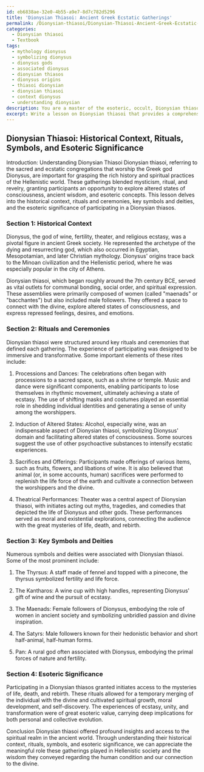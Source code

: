 ```yaml
---
id: eb6838ae-32e0-4b55-a9e7-8d7c782d5296
title: 'Dionysian Thiasoi: Ancient Greek Ecstatic Gatherings'
permalink: /Dionysian-thiasoi/Dionysian-Thiasoi-Ancient-Greek-Ecstatic-Gatherings/
categories:
  - Dionysian thiasoi
  - Textbook
tags:
  - mythology dionysus
  - symbolizing dionysus
  - dionysus gods
  - associated dionysus
  - dionysian thiasos
  - dionysus origins
  - thiasoi dionysian
  - dionysian thiasoi
  - context dionysus
  - understanding dionysian
description: You are a master of the esoteric, occult, Dionysian thiasoi and education, you have written many textbooks on the subject in ways that provide students with rich and deep understanding of the subject. You are being asked to write textbook-like sections on a topic and you do it with full context, explainability, and reliability in accuracy to the true facts of the topic at hand, in a textbook style that a student would easily be able to learn from, in a rich, engaging, and contextual way. Always include relevant context (such as formulas and history), related concepts, and in a way that someone can gain deep insights from.
excerpt: Write a lesson on Dionysian thiasoi that provides a comprehensive yet concise overview for students seeking to gain rich knowledge and understanding of this occult practice. Include information on the historical context, rituals and ceremonies, key symbols and deities, and the esoteric significance of participating in a Dionysian thiasos.
---
```


## Dionysian Thiasoi: Historical Context, Rituals, Symbols, and Esoteric Significance

Introduction: Understanding Dionysian Thiasoi
Dionysian thiasoi, referring to the sacred and ecstatic congregations that worship the Greek god Dionysus, are important for grasping the rich history and spiritual practices of the Hellenistic world. These gatherings blended mysticism, ritual, and revelry, granting participants an opportunity to explore altered states of consciousness, ancient wisdom, and esoteric concepts. This lesson delves into the historical context, rituals and ceremonies, key symbols and deities, and the esoteric significance of participating in a Dionysian thiasos.

### Section 1: Historical Context
Dionysus, the god of wine, fertility, theater, and religious ecstasy, was a pivotal figure in ancient Greek society. He represented the archetype of the dying and resurrecting god, which also occurred in Egyptian, Mesopotamian, and later Christian mythology. Dionysus' origins trace back to the Minoan civilization and the Hellenistic period, where he was especially popular in the city of Athens.

Dionysian thiasoi, which began roughly around the 7th century BCE, served as vital outlets for communal bonding, social order, and spiritual expression. These assemblies were primarily composed of women (called "maenads" or "bacchantes") but also included male followers. They offered a space to connect with the divine, explore altered states of consciousness, and express repressed feelings, desires, and emotions.

### Section 2: Rituals and Ceremonies
Dionysian thiasoi were structured around key rituals and ceremonies that defined each gathering. The experience of participating was designed to be immersive and transformative. Some important elements of these rites include:

1. Processions and Dances: The celebrations often began with processions to a sacred space, such as a shrine or temple. Music and dance were significant components, enabling participants to lose themselves in rhythmic movement, ultimately achieving a state of ecstasy. The use of shifting masks and costumes played an essential role in shedding individual identities and generating a sense of unity among the worshippers.

2. Induction of Altered States: Alcohol, especially wine, was an indispensable aspect of Dionysian thiasoi, symbolizing Dionysus' domain and facilitating altered states of consciousness. Some sources suggest the use of other psychoactive substances to intensify ecstatic experiences.

3. Sacrifices and Offerings: Participants made offerings of various items, such as fruits, flowers, and libations of wine. It is also believed that animal (or, in some accounts, human) sacrifices were performed to replenish the life force of the earth and cultivate a connection between the worshippers and the divine.

4. Theatrical Performances: Theater was a central aspect of Dionysian thiasoi, with initiates acting out myths, tragedies, and comedies that depicted the life of Dionysus and other gods. These performances served as moral and existential explorations, connecting the audience with the great mysteries of life, death, and rebirth.

### Section 3: Key Symbols and Deities
Numerous symbols and deities were associated with Dionysian thiasoi. Some of the most prominent include:

1. The Thyrsus: A staff made of fennel and topped with a pinecone, the thyrsus symbolized fertility and life force.

2. The Kantharos: A wine cup with high handles, representing Dionysus' gift of wine and the pursuit of ecstasy.

3. The Maenads: Female followers of Dionysus, embodying the role of women in ancient society and symbolizing unbridled passion and divine inspiration.

4. The Satyrs: Male followers known for their hedonistic behavior and short half-animal, half-human forms.

5. Pan: A rural god often associated with Dionysus, embodying the primal forces of nature and fertility.

### Section 4: Esoteric Significance
Participating in a Dionysian thiasos granted initiates access to the mysteries of life, death, and rebirth. These rituals allowed for a temporary merging of the individual with the divine and cultivated spiritual growth, moral development, and self-discovery. The experiences of ecstasy, unity, and transformation were of great esoteric value, carrying deep implications for both personal and collective evolution.

Conclusion
Dionysian thiasoi offered profound insights and access to the spiritual realm in the ancient world. Through understanding their historical context, rituals, symbols, and esoteric significance, we can appreciate the meaningful role these gatherings played in Hellenistic society and the wisdom they conveyed regarding the human condition and our connection to the divine.
